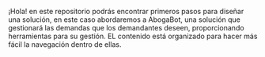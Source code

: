 ¡Hola! en este repositorio podrás encontrar primeros pasos para diseñar una solución, en este caso abordaremos a AbogaBot, una solución que gestionará las demandas que los demandantes deseen, proporcionando herramientas para su gestión. 
EL contenido está organizado para hacer más fácil la navegación dentro de ellas.
